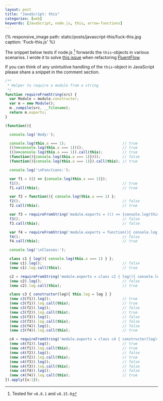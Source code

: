 ```yaml
---
layout: post
title: "JavaScript: this"
categories: [web]
keywords: [JavaScript, node.js, this, arrow-functions]
---
```


{%
  responsive_image
  path: static/posts/javascript-this/fuck-this.jpg
  caption: 'Fuck-this.js'
%}

The snippet below tests if node.js [^1] forwards the `this`-objects in various scenarios.
I wrote it to solve [this issue](https://stackoverflow.com/questions/40135510/set-this-for-required-arrow-functions) when refactoring [FluentFlow].

If you can think of any unintuitive handling of the `this`-object in JavaScript please share a snippet in the comment section.

```javascript
/**
 * Helper to require a module from a string
 */
function requireFromString(src) {
  var Module = module.constructor;
  var m = new Module();
  m._compile(src, __filename);
  return m.exports;
}

(function(){

  console.log('Body:');

  console.log(this.a === 1);                          // true
  (()=>console.log(this.a === 1))();                  // true
  (()=>console.log(this.a === 1)).call(this);         // true
  (function(){console.log(this.a === 1)})();          // false
  (function(){console.log(this.a === 1)}).call(this); // true

  console.log('\nFunctions:');

  var f1 = (() => {console.log(this.a === 1)});
  f1();                                               // true
  f1.call(this);                                      // true

  var f2 = function(){ console.log(this.a === 1) };
  f2();                                               // false
  f2.call(this);                                      // true

  var f3 = requireFromString('module.exports = (() => {console.log(this.a === 1)});');
  f3();                                               // false
  f3.call(this);                                      // false

  var f4 = requireFromString('module.exports = function(){ console.log(this.a === 1) };');
  f4();                                               // false
  f4.call(this);                                      // true

  console.log('\nClasses:');

  class c1 { log(){ console.log(this.a === 1) } };
  (new c1).log();                                     // false
  (new c1).log.call(this);                            // true

  c2 = requireFromString('module.exports = class c2 { log(){ console.log(this.a === 1) } };');
  (new c2).log();                                     // false
  (new c2).log.call(this);                            // true

  class c3 { constructor(log){ this.log = log } }
  (new c3(f1)).log();                                 // true
  (new c3(f1)).log.call(this);                        // true
  (new c3(f2)).log();                                 // false
  (new c3(f2)).log.call(this);                        // true
  (new c3(f3)).log();                                 // false
  (new c3(f3)).log.call(this);                        // false
  (new c3(f4)).log();                                 // false
  (new c3(f4)).log.call(this);                        // true

  c4 = requireFromString('module.exports = class c4 { constructor(log){ this.log = log } };');
  (new c4(f1)).log();                                 // true
  (new c4(f1)).log.call(this);                        // true
  (new c4(f2)).log();                                 // false
  (new c4(f2)).log.call(this);                        // true
  (new c4(f3)).log();                                 // false
  (new c4(f3)).log.call(this);                        // false
  (new c4(f4)).log();                                 // false
  (new c4(f4)).log.call(this);                        // true
}).apply({a:1});
```

[^1]: Tested for `v6.8.1` and `v8.15.0`

[FluentFlow]:https://github.com/Enteee/FluentFlow

